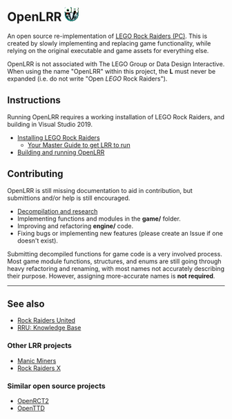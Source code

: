 # OpenLRR ![app icon](resources/logo/icon.png)

An open source re-implementation of [LEGO Rock Raiders (PC)][Wikipedia_LRR]. This is created by slowly implementing and replacing game functionality, while relying on the original executable and game assets for everything else.

OpenLRR is not associated with The LEGO Group or Data Design Interactive. When using the name "OpenLRR" within this project, the **L** must never be expanded (i.e. do not write "Open _LEGO_ Rock Raiders").


## Instructions

Running OpenLRR requires a working installation of LEGO Rock Raiders, and building in Visual Studio 2019.

* [Installing LEGO Rock Raiders][Wiki_RunningLRR]
    * [Your Master Guide to get LRR to run][Guide_Master]
* [Building and running OpenLRR][Wiki_RunningOpenLRR]


## Contributing

OpenLRR is still missing documentation to aid in contribution, but submittions and/or help is still encouraged.

* [Decompilation and research][Wiki_Decompiling]
* Implementing functions and modules in the **game/** folder.
* Improving and refactoring **engine/** code.
* Fixing bugs or implementing new features (please create an Issue if one doesn't exist).

Submitting decompiled functions for game code is a very involved process. Most game module functions, structures, and enums are still going through heavy refactoring and renaming, with most names not accurately describing their purpose. However, assigning more-accurate names is **not required**.



***

## See also

* [Rock Raiders United][Page_RRU]
* [RRU: Knowledge Base][Page_RRUKB]

### Other LRR projects

* [Manic Miners][Project_ManicMiners]
* [Rock Raiders X][Project_RRX]

### Similar open source projects

* [OpenRCT2][Project_OpenRCT2]
* [OpenTTD][Project_OpenTTD]



<!-- REFERENCES -->

[Page_RRU]: <https://rockraidersunited.com/> "Rock Raiders United"
[Page_RRUKB]: <https://kb.rockraidersunited.com/Main_Page> "Rock Raiders United: Knowledge Base"

[Project_ManicMiners]: <https://manicminers.baraklava.com/> "Manic Miners: The Rock Raiders remake"
[Project_RRX]: <https://rockraidersx.com/> "Rock Raiders X - Rock Raiders recreated"

[Project_OpenRCT2]: <https://github.com/OpenRCT2/OpenRCT2> "An open source re-implementation of RollerCoaster Tycoon 2"
[Project_OpenTTD]: <https://github.com/OpenTTD/OpenTTD> "An open source simulation game based upon Transport Tycoon Deluxe"

[Wikipedia_LRR]: <https://wikipedia.org/wiki/Lego_Rock_Raiders_%28video_game%29> "Wikipedia: LEGO Rock Raiders (PC)"
[Guide_Master]: <https://rockraidersunited.com/guides/your-master-guide-to-get-lrr-to-run-r12/> "Your Master Guide to get LRR to run"
[Guide_MusicFix]: <https://rockraidersunited.com/guides/lrr-music-without-cd-fix-r11/> "Rock Raiders Music without CD Fix"

[Wiki_RunningLRR]: <https://github.com/trigger-segfault/OpenLRR/wiki/Running-LEGO-Rock-Raiders> "OpenLRR Wiki: Running LEGO Rock Raiders"
[Wiki_RunningOpenLRR]: <https://github.com/trigger-segfault/OpenLRR/wiki/Running-LEGO-Rock-Raiders> "OpenLRR Wiki: Running OpenLRR"
[Wiki_Decompiling]: <https://github.com/trigger-segfault/OpenLRR/wiki/Decompiling-LEGO-Rock-Raiders> "OpenLRR Wiki: Decompiling LEGO Rock Raiders"
